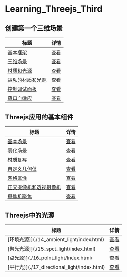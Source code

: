 # Learning_Threejs_Third



## 创建第一个三维场景 
| 标题 | 详情 |
| ---- | ---- |
| [基本框架](./01_basic_skeleton/index.html)         |  [查看](./01_basic_skeleton/main.js)  |
| [三维场景](./02_first_scene/index.html)         |  [查看](./02_first_scene/main.js)  |
| [材质和光源](./03_materials_light/index.html)         |  [查看](./03_materials_light/main.js)  |
| [运动的材质和光源](./04_materials_light_animation/index.html)         |  [查看](./04_materials_light_animation/main.js)  |
| [控制调试面板](./05_control_gui/index.html)         |  [查看](./05_control_gui/main.js)  |
| [窗口自适应](./06_resize_screen/index.html)         |  [查看](./06_resize_screen/main.js)  |

[/placeholder]:p

## Threejs应用的基本组件
| 标题 | 详情 |
| ---- | ---- |
| [基本场景](./07_basic_scene/index.html)         |  [查看](./07_basic_scene/main.js)  |
| [雾化场景](./08_foggy_scene/index.html)         |  [查看](./08_foggy_scene/main.js)  |
| [材质复写](./09_forced_materials/index.html)         |  [查看](./09_forced_materials/main.js)  |
| [自定义几何体](./10_custom_geometry/index.html)         |  [查看](./10_custom_geometry/main.js)  |
| [网格属性](./11_mesh_properties/index.html)         |  [查看](./11_mesh_properties/main.js)  |
| [正交摄像机和透视摄像机](./12_both_cameras/index.html)         |  [查看](./12_both_cameras/main.js)  |
| [摄像机聚焦](./13_cameras_lookat/index.html)         |  [查看](./13_cameras_lookat/main.js)  |

[/placeholder]:p

## Threejs中的光源
| 标题 | 详情 |
| ---- | ---- |
| [环境光源]](./14_ambient_light/index.html)         |  [查看](./14_ambient_light/main.js)  |
| [聚光光源]](./15_spot_light/index.html)         |  [查看](./15_spot_light/main.js)  |
| [点光源]](./16_point_light/index.html)         |  [查看](./16_point_light/main.js)  |
| [平行光]](./17_directional_light/index.html)         |  [查看](./17_directional_light/main.js)  |

[/placeholder]:p